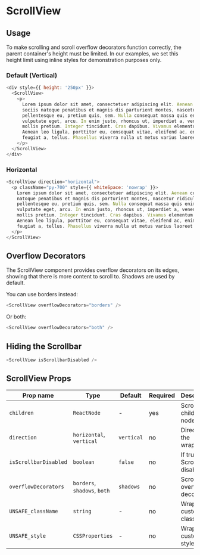 # ScrollView

## Usage

To make scrolling and scroll overflow decorators function correctly, the parent
container's height must be limited. In our examples, we set this height
limit using inline styles for demonstration purposes only.

### Default (Vertical)

```javascript
<div style={{ height: '250px' }}>
  <ScrollView>
    <p>
      Lorem ipsum dolor sit amet, consectetuer adipiscing elit. Aenean commodo ligula eget dolor. Aenean massa. Cum
      sociis natoque penatibus et magnis dis parturient montes, nascetur ridiculus mus. Donec quam felis, ultricies nec,
      pellentesque eu, pretium quis, sem. Nulla consequat massa quis enim. Donec pede justo, fringilla vel, aliquet nec,
      vulputate eget, arcu. In enim justo, rhoncus ut, imperdiet a, venenatis vitae, justo. Nullam dictum felis eu pede
      mollis pretium. Integer tincidunt. Cras dapibus. Vivamus elementum semper nisi. Aenean vulputate eleifend tellus.
      Aenean leo ligula, porttitor eu, consequat vitae, eleifend ac, enim. Aliquam lorem ante, dapibus in, viverra quis,
      feugiat a, tellus. Phasellus viverra nulla ut metus varius laoreet. Quisque rutrum. Aenean imperdiet.
    </p>
  </ScrollView>
</div>
```

### Horizontal

```javascript
<ScrollView direction="horizontal">
  <p className="py-700" style={{ whiteSpace: 'nowrap' }}>
    Lorem ipsum dolor sit amet, consectetuer adipiscing elit. Aenean commodo ligula eget dolor. Aenean massa. Cum sociis
    natoque penatibus et magnis dis parturient montes, nascetur ridiculus mus. Donec quam felis, ultricies nec,
    pellentesque eu, pretium quis, sem. Nulla consequat massa quis enim. Donec pede justo, fringilla vel, aliquet nec,
    vulputate eget, arcu. In enim justo, rhoncus ut, imperdiet a, venenatis vitae, justo. Nullam dictum felis eu pede
    mollis pretium. Integer tincidunt. Cras dapibus. Vivamus elementum semper nisi. Aenean vulputate eleifend tellus.
    Aenean leo ligula, porttitor eu, consequat vitae, eleifend ac, enim. Aliquam lorem ante, dapibus in, viverra quis,
    feugiat a, tellus. Phasellus viverra nulla ut metus varius laoreet. Quisque rutrum. Aenean imperdiet.
  </p>
</ScrollView>
```

## Overflow Decorators

The ScrollView component provides overflow decorators on its edges, showing that there is more content to scroll to.
Shadows are used by default.

You can use borders instead:

```javascript
<ScrollView overflowDecorators="borders" />
```

Or both:

```javascript
<ScrollView overflowDecorators="both" />
```

## Hiding the Scrollbar

```javascript
<ScrollView isScrollbarDisabled />
```

## ScrollView Props

| Prop name             | Type                         | Default    | Required | Description                        |
| --------------------- | ---------------------------- | ---------- | -------- | ---------------------------------- |
| `children`            | `ReactNode`                  | -          | yes      | ScrollView children's nodes        |
| `direction`           | `horizontal`, `vertical`     | `vertical` | no       | Direction of the wrapper           |
| `isScrollbarDisabled` | `boolean`                    | `false`    | no       | If true, the Scrollbar is disabled |
| `overflowDecorators`  | `borders`, `shadows`, `both` | `shadows`  | no       | ScrollView overflow decorators     |
| `UNSAFE_className`    | `string`                     | -          | no       | Wrapper custom class name          |
| `UNSAFE_style`        | `CSSProperties`              | -          | no       | Wrapper custom style               |
